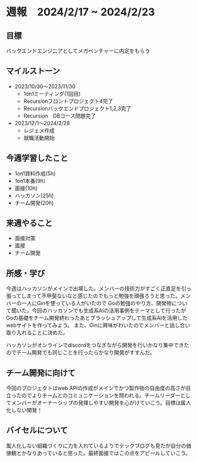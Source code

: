 # 週報　2024/2/17 ~ 2024/2/23

## 目標
バックエンドエンジニアとしてメガベンチャーに内定をもらう


## マイルストーン
- 2023/10/30〜2023/11/30
    - 1on1ミーティング(1回目)
    - Recursionフロントプロジェクト4完了
    - Recursionバックエンドプロジェクト1,2,3完了
    - Recursion　DBコース問題完了
- 2023/12/1〜2024/2/28
    - レジェメ作成
    - 就職活動開始


## 今週学習したこと
- 1on1資料作成(5h)
- 1on1本番(9h)
- 面接(10h)
- ハッカソン(25h)
- チーム開発(20h)

## 来週やること
- 面接対策
- 面接
- チーム開発


## 所感・学び
今週はハッカソンがメインで出場した。メンバーの技術力がすごく正直足を引っ張ってしまって不甲斐ないなと感じたのでもっと勉強を頑張ろうと思った。メンバーの一人にGinを使っている人がいたので
Goの勉強のやり方、開発物について聞いた。今回のハッカソンでも生成系AIの活用事例をテーマとして行ったがGoの基礎をチーム開発終わったあとブラッシュアップして生成系AIを活用したwebサイトを作ってみよう。
また、Ginに興味がわいたのでメンバーと話し合い取り入れることに決めた。

ハッカソンがオンラインでdiscordをつなぎながら開発を行いかなり集中できたのでチーム開発でも同じことを行ったらかなり開発がすすんだ。

## チーム開発に向けて
今回のプロジェクトはweb APIの作成がメインでかつ製作物の自由度の高さが目立ったのでよりチームとのコミュニケーションを問われる。チームリーダーとしてメンバーがオーナーシップの発揮しやすい開発を心がけていこう。目標は属人化しない開発！

## バイセルについて
属人化しない組織づくりに力を入れているようでテックブログも見たが自分の価値観とかなりあっていると思った。最終面接ではこの点をアピールしていこう。
